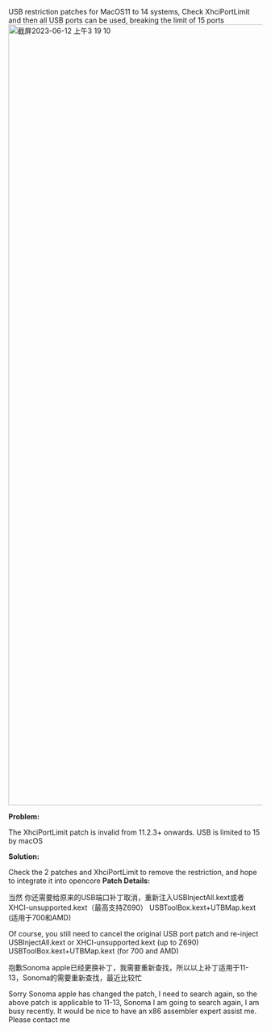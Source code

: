 USB restriction patches for MacOS11 to 14 systems, Check XhciPortLimit and then all USB ports can be used, breaking the limit of 15 ports
<img width="1546" alt="截屏2023-06-12 上午3 19 10" src="https://github.com/WaTeZhuangJiDingZhi/wate/assets/134581706/b50945dd-38b4-473e-9146-d9dddcd4de66">


**Problem:**

The XhciPortLimit patch is invalid from 11.2.3+ onwards. USB is limited to 15 by macOS

**Solution:**

Check the 2 patches and XhciPortLimit to remove the restriction, and hope to integrate it into opencore
**Patch Details:**

当然 你还需要给原来的USB端口补丁取消，重新注入USBInjectAll.kext或者XHCI-unsupported.kext（最高支持Z690）
USBToolBox.kext+UTBMap.kext (适用于700和AMD)

Of course, you still need to cancel the original USB port patch and re-inject USBInjectAll.kext or XHCI-unsupported.kext (up to Z690)
USBToolBox.kext+UTBMap.kext (for 700 and AMD)


抱歉Sonoma apple已经更换补丁，我需要重新查找，所以以上补丁适用于11-13，Sonoma的需要重新查找，最近比较忙

Sorry Sonoma apple has changed the patch, I need to search again, so the above patch is applicable to 11-13, Sonoma I am going to search again, I am busy recently. It would be nice to have an x86 assembler expert assist me. Please contact me
